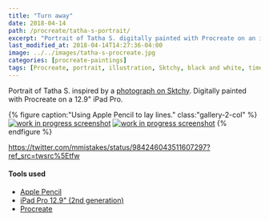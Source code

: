 ```yaml
---
title: "Turn away"
date: 2018-04-14
path: /procreate/tatha-s-portrait/
excerpt: "Portrait of Tatha S. digitally painted with Procreate on an iPad."
last_modified_at: 2018-04-14T14:27:36-04:00
image: ../../images/tatha-s-procreate.jpg
categories: [procreate-paintings]
tags: [Procreate, portrait, illustration, Sktchy, black and white, time lapse]
---
```


Portrait of Tatha S. inspired by a [photograph on Sktchy](https://sktchy.com/Eoee2D). Digitally painted with Procreate on a 12.9" iPad Pro.

{% figure caption:"Using Apple Pencil to lay lines." class:"gallery-2-col" %}
[![work in progress screenshot](../../images/tatha-s-progress-1.jpg)](../../images/tatha-s-progress-1-lg.jpg)
[![work in progress screenshot](../../images/tatha-s-progress-2.jpg)](../../images/tatha-s-progress-2-lg.jpg)
{% endfigure %}

https://twitter.com/mmistakes/status/984246043511607297?ref_src=twsrc%5Etfw

#### Tools used

- [Apple Pencil](https://www.apple.com/apple-pencil/)
- [iPad Pro 12.9" (2nd generation)](https://www.apple.com/ipad-pro/)
- [Procreate](https://procreate.art/)
